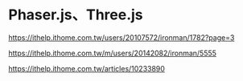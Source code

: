 # Phaser.js、Three.js

https://ithelp.ithome.com.tw/users/20107572/ironman/1782?page=3

https://ithelp.ithome.com.tw/m/users/20142082/ironman/5555

https://ithelp.ithome.com.tw/articles/10233890
